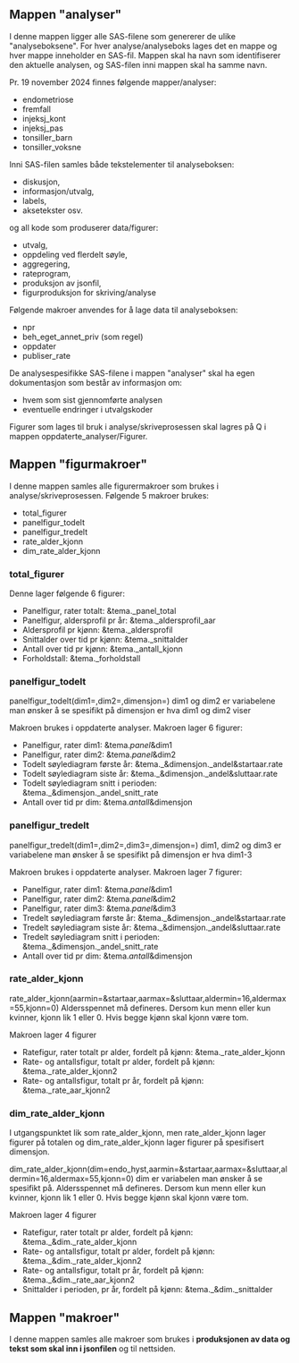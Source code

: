 ## Mappen "analyser"
I denne mappen ligger alle SAS-filene som genererer de ulike "analyseboksene". For hver analyse/analyseboks lages det en mappe og hver mappe inneholder en SAS-fil.
Mappen skal ha navn som identifiserer den aktuelle analysen, og SAS-filen inni mappen skal ha samme navn.

Pr. 19 november 2024 finnes følgende mapper/analyser:
- endometriose
- fremfall
- injeksj_kont
- injeksj_pas
- tonsiller_barn
- tonsiller_voksne

Inni SAS-filen samles både tekstelementer til analyseboksen:
- diskusjon,
- informasjon/utvalg,
- labels,
- aksetekster osv.
  
og all kode som produserer data/figurer:
- utvalg,
- oppdeling ved flerdelt søyle,
- aggregering,
- rateprogram,
- produksjon av jsonfil,
- figurproduksjon for skriving/analyse

Følgende makroer anvendes for å lage data til analyseboksen:
- npr
- beh_eget_annet_priv (som regel)
- oppdater
- publiser_rate

De analysespesifikke SAS-filene i mappen "analyser" skal ha egen dokumentasjon som består av informasjon om:
- hvem som sist gjennomførte analysen
- eventuelle endringer i utvalgskoder

Figurer som lages til bruk i analyse/skriveprosessen skal lagres på Q i mappen oppdaterte_analyser/Figurer.

## Mappen "figurmakroer"
I denne mappen samles alle figurermakroer som brukes i analyse/skriveprosessen. Følgende 5 makroer brukes:
- total_figurer
- panelfigur_todelt
- panelfigur_tredelt
- rate_alder_kjonn
- dim_rate_alder_kjonn

### total_figurer
Denne lager følgende 6 figurer:
- Panelfigur, rater totalt: &tema._panel_total
- Panelfigur, aldersprofil pr år: &tema._aldersprofil_aar
- Aldersprofil pr kjønn: &tema._aldersprofil
- Snittalder over tid pr kjønn: &tema._snittalder
- Antall over tid pr kjønn: &tema._antall_kjonn
- Forholdstall: &tema._forholdstall

### panelfigur_todelt
panelfigur_todelt(dim1=,dim2=,dimensjon=)
dim1 og dim2 er variabelene man ønsker å se spesifikt på
dimensjon er hva dim1 og dim2 viser

Makroen brukes i oppdaterte analyser.
Makroen lager 6 figurer:
- Panelfigur, rater dim1: &tema._panel_&dim1
- Panelfigur, rater dim2: &tema._panel_&dim2
- Todelt søylediagram første år: &tema._&dimensjon._andel&startaar.rate
- Todelt søylediagram siste år: &tema._&dimensjon._andel&sluttaar.rate
- Todelt søylediagram snitt i perioden: &tema._&dimensjon._andel_snitt_rate
- Antall over tid pr dim: &tema._antall_&dimensjon

### panelfigur_tredelt
panelfigur_tredelt(dim1=,dim2=,dim3=,dimensjon=)
dim1, dim2 og dim3 er variabelene man ønsker å se spesifikt på
dimensjon er hva dim1-3

Makroen brukes i oppdaterte analyser.
Makroen lager 7 figurer:
- Panelfigur, rater dim1: &tema._panel_&dim1
- Panelfigur, rater dim2: &tema._panel_&dim2
- Panelfigur, rater dim3: &tema._panel_&dim3
- Tredelt søylediagram første år: &tema._&dimensjon._andel&startaar.rate
- Tredelt søylediagram siste år: &tema._&dimensjon._andel&sluttaar.rate
- Tredelt søylediagram snitt i perioden: &tema._&dimensjon._andel_snitt_rate
- Antall over tid pr dim: &tema._antall_&dimensjon

### rate_alder_kjonn
rate_alder_kjonn(aarmin=&startaar,aarmax=&sluttaar,aldermin=16,aldermax=55,kjonn=0)
Aldersspennet må defineres. Dersom kun menn eller kun kvinner, kjonn lik 1 eller 0. Hvis begge kjønn skal kjonn være tom.

Makroen lager 4 figurer
- Ratefigur, rater totalt pr alder, fordelt på kjønn: &tema._rate_alder_kjonn
- Rate- og antallsfigur, totalt pr alder, fordelt på kjønn: &tema._rate_alder_kjonn2
- Rate- og antallsfigur, totalt pr år, fordelt på kjønn: &tema._rate_aar_kjonn2

### dim_rate_alder_kjonn
I utgangspunktet lik som rate_alder_kjonn, men rate_alder_kjonn lager figurer på totalen og dim_rate_alder_kjonn lager figurer på spesifisert dimensjon.

dim_rate_alder_kjonn(dim=endo_hyst,aarmin=&startaar,aarmax=&sluttaar,aldermin=16,aldermax=55,kjonn=0)
dim er variabelen man ønsker å se spesifikt på.
Aldersspennet må defineres. Dersom kun menn eller kun kvinner, kjonn lik 1 eller 0. Hvis begge kjønn skal kjonn være tom.

Makroen lager 4 figurer
- Ratefigur, rater totalt pr alder, fordelt på kjønn: &tema._&dim._rate_alder_kjonn
- Rate- og antallsfigur, totalt pr alder, fordelt på kjønn: &tema._&dim._rate_alder_kjonn2
- Rate- og antallsfigur, totalt pr år, fordelt på kjønn: &tema._&dim._rate_aar_kjonn2
- Snittalder i perioden, pr år, fordelt på kjønn: &tema._&dim._snittalder

## Mappen "makroer"
I denne mappen samles alle makroer som brukes i **produksjonen av data og tekst som skal inn i jsonfilen** og til nettsiden.

